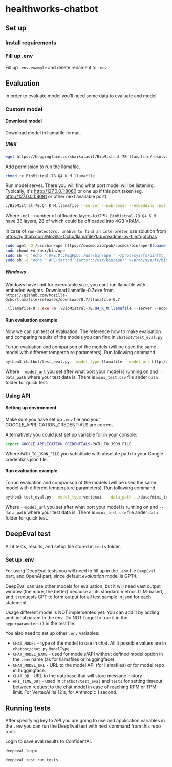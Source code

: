 # healthworks-chatbot

## Set up

### Install requirements

### Fill up .env

Fill up `.env.example` and delete rename it to `.env`

## Evaluation

In order to evaluate model you'll need some data to evaluate and model. 

### Custom model

#### Download model

Download model in llamafile format.

##### UNIX
```bash
wget https://huggingface.co/shaikatasif/BioMistral-7B-llamafile/resolve/main/BioMistral-7B.Q4_K_M.llamafile
```

Add permission to run the llamafile.

```bash
chmod +x BioMistral-7B.Q4_K_M.llamafile
```

Run model server. There you will find what port model will be listening. Typically, 
it's http://127.0.0.1:8080 or one up if this port taken (eg. http://127.0.0.1:8081 
or other next available port).   

```bash
./BioMistral-7B.Q4_K_M.llamafile --server --nobrowser --embedding -ngl 999
```

Where `-ngl` - number of offloaded layers to GPU. `BioMistral-7B.Q4_K_M` have 33 layers, 28 of which could be offloaded into 4GB VRAM.

In case of `run-detectors: unable to find an interpreter` use solution from https://github.com/Mozilla-Ocho/llamafile?tab=readme-ov-file#gotchas
```bash
sudo wget -O /usr/bin/ape https://cosmo.zip/pub/cosmos/bin/ape-$(uname -m).elf
sudo chmod +x /usr/bin/ape
sudo sh -c "echo ':APE:M::MZqFpD::/usr/bin/ape:' >/proc/sys/fs/binfmt_misc/register"
sudo sh -c "echo ':APE-jart:M::jartsr::/usr/bin/ape:' >/proc/sys/fs/binfmt_misc/register"
```

##### Windows
Windows have limit for executable size, you cant run llamafile with embeded weights. Download llamafile-0.7.exe from `https://github.com/Mozilla-Ocho/llamafile/releases/download/0.7/llamafile-0.7`

```powershell
.\llamafile-0.7.exe -m .\BioMistral-7B.Q4_K_M.llamafile --server --nobrowser --embedding -ngl 999
```

#### Run evaluation example

Now we can run test of evaluation. The reference how to make evaluation and comparing
results of the models you can find in `chatbot/test_eval.py`.

To run evaluation and comparison of the models (will be used the same model with 
different temperature parameters). Run following command.

```bash
python3 chatbot/test_eval.py --model_type llamafile --model_url http://127.0.0.1:8081  --data_path data/mini_test.csv
```

Where `--model_url` you set after what port your model is running on and 
`--data_path` where your test data is. There is `mini_test.csv` file ander `data` 
folder for quick test. 


### Using API

#### Setting up environment

Make sure you have set up `.env` file and your GOOGLE_APPLICATION_CREDENTIALS are 
correct.

Alternatively you could just set up variable for in your console:

```bash
export GOOGLE_APPLICATION_CREDENTIALS=PATH_TO_JSON_FILE
```

Where `PATH_TO_JSON_FILE` you substitute with absolute path to your Google 
credentials json file. 

#### Run evaluation example

To run evaluation and comparison of the models (will be used the same model with 
different temperature parameters). Run following command.

```bash
python3 test_eval.py --model_type vertexai  --data_path ../data/mini_test.csv
```

Where `--model_url` you set after what port your model is running on and 
`--data_path` where your test data is. There is `mini_test.csv` file ander `data` 
folder for quick test. 


## DeepEval test

All it tests, results, and setup file stored in `tests` folder. 

### Set up .env

For using DeepEval tests you will need to fill up in the `.env` file `DeepEval` part,
and OpenAI part, since default *evaluation* model is GPT4. 

DeepEval can use other models for evaluation, but it will need vast output window 
(the more, the better) because all its standard metrics LLM-based, and it requests GPT 
to form output for all test sample in json for each statement. 

Usage different model is NOT implemented yet. You can add it by adding additional param
to the env. Do NOT forget to trac it in the `hyperparameters()` in the test file. 

You also need to set up other `.env` variables:
- `CHAT_MODEL` - type of the model to use in chat. All it possible values are in 
`chatbot/chat.py` `ModelType`.
- `CHAT_MODEL_NAME` - used for models/API without defined model option in the `.env` 
name (as for llamafiles or huggingface).
- `CHAT_MODEL_URL` - URL to the model API (for llamafiles) or for model repo in 
huggingface.
- `CHAT_DB` - URL to the database that will store message history.
- `API_TIME_OUT` - used in `chatbot/test_eval` and `tests` for setting timeout 
between request to the chat model in case of reaching RPM or TPM limit. For VertexAI
its 12 s, for Anthropic 1 second.


## Running tests

After specifying key to API you are going to use and application variables in the 
`.env` you can run the DeepEval test with next command from this repo root:

Login to save eval results to ConfidentAI.
```bash
deepeval login
```

```bash
deepeval test run tests
```
